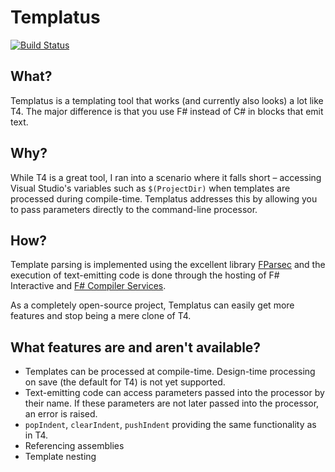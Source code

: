 # Templatus
[![Build Status](https://magnum.travis-ci.com/kerams/Templatus.svg?token=MzTGNBqs9peqx7A5xToB&branch=master)](https://magnum.travis-ci.com/kerams/Templatus)

## What?
Templatus is a templating tool that works (and currently also looks) a lot like T4. The major difference is that you use F# instead of C# in blocks that emit text.

## Why?
While T4 is a great tool, I ran into a scenario where it falls short – accessing Visual Studio's variables such as `$(ProjectDir)` when templates are processed during compile-time. Templatus addresses this by allowing you to pass parameters directly to the command-line processor.

## How?
Template parsing is implemented using the excellent library [FParsec](http://www.quanttec.com/fparsec/) and the execution of text-emitting code is done through the hosting of F# Interactive and [F# Compiler Services](https://github.com/fsharp/FSharp.Compiler.Service).

As a completely open-source project, Templatus can easily get more features and stop being a mere clone of T4.

## What features are and aren't available?
- Templates can be processed at compile-time. Design-time processing on save (the default for T4) is not yet supported.
- Text-emitting code can access parameters passed into the processor by their name. If these parameters are not later passed into the processor, an error is raised.
- `popIndent`, `clearIndent`, `pushIndent` providing the same functionality as in T4.
- Referencing assemblies
- Template nesting
